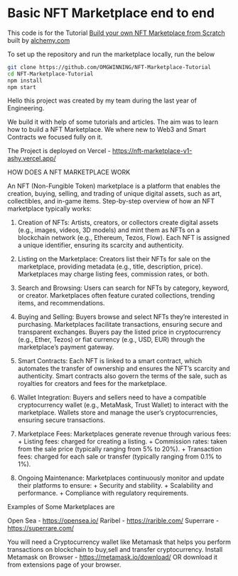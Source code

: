 # Basic NFT Marketplace end to end

This code is for the Tutorial [Build your own NFT Marketplace from Scratch](https://docs.alchemy.com/alchemy/) built by [alchemy.com](https://alchemy.com)

To set up the repository and run the marketplace locally, run the below
```bash
git clone https://github.com/OMGWINNING/NFT-Marketplace-Tutorial
cd NFT-Marketplace-Tutorial
npm install
npm start
```


Hello this project was created by my team during the last year of Engineering.

We build it with help of some tutorials and articles. The aim was to learn how to build a NFT Marketplace.
We where new to Web3 and Smart Contracts we focused fully on it.

The Project is deployed on Vercel - https://nft-marketplace-v1-ashy.vercel.app/

HOW DOES A NFT MARKETPLACE WORK 

An NFT (Non-Fungible Token) marketplace is a platform that enables the creation, buying, selling, and trading of unique digital assets, such as art, collectibles, and in-game items. Step-by-step overview of how an NFT marketplace typically works:

1. Creation of NFTs:  Artists, creators, or collectors create digital assets (e.g., images, videos, 3D models) and mint them as NFTs on a blockchain network (e.g., Ethereum, Tezos, Flow).  Each NFT is assigned a unique identifier, ensuring its scarcity and authenticity.

2. Listing on the Marketplace:  Creators list their NFTs for sale on the marketplace, providing metadata (e.g., title, description, price).  Marketplaces may charge listing fees, commission rates, or both.

3. Search and Browsing:  Users can search for NFTs by category, keyword, or creator.  Marketplaces often feature curated collections, trending items, and recommendations.

4. Buying and Selling:  Buyers browse and select NFTs they’re interested in purchasing.  Marketplaces facilitate transactions, ensuring secure and transparent exchanges.  Buyers pay the listed price in cryptocurrency (e.g., Ether, Tezos) or fiat currency (e.g., USD, EUR) through the marketplace’s payment gateway.

5. Smart Contracts:  Each NFT is linked to a smart contract, which automates the transfer of ownership and ensures the NFT’s scarcity and authenticity.  Smart contracts also govern the terms of the sale, such as royalties for creators and fees for the marketplace.

6. Wallet Integration:  Buyers and sellers need to have a compatible cryptocurrency wallet (e.g., MetaMask, Trust Wallet) to interact with the marketplace.  Wallets store and manage the user’s cryptocurrencies, ensuring secure transactions.

7. Marketplace Fees:  Marketplaces generate revenue through various fees: + Listing fees: charged for creating a listing. + Commission rates: taken from the sale price (typically ranging from 5% to 20%). + Transaction fees: charged for each sale or transfer (typically ranging from 0.1% to 1%).

8. Ongoing Maintenance:  Marketplaces continuously monitor and update their platforms to ensure: + Security and stability. + Scalability and performance. + Compliance with regulatory requirements.

Examples of Some Marketplaces are 

Open Sea - https://opensea.io/
Raribel - https://rarible.com/
Superrare - https://superrare.com/


You will need a Cryptocurrency wallet like  Metamask that helps you perform transactions on blockchain to buy,sell and transfer cryptocurrency.
Install Metamask on Browser - https://metamask.io/download/  OR download it from extensions page of your browser.

